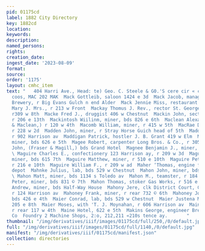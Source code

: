```yaml
---
pid: 01175cd
label: 1882 City Directory
key: 1882cd
location: 
keywords: 
description: 
named_persons: 
rights: 
creation_date: 
ingest_date: '2023-08-09'
format: 
source: 
order: '1175'
layout: cmhc_item
text: "   404 Harri Ave., Head: te) Geo. C. Steele & G0.'S cere cir « crrssts rornanne
  coos, MAC 202 MAK  Mack Gottleib, saloon 1424 e 3d  Mack Jacob, manager Leadville
  Brewery, r Big Evans Gulch n end Alder  Mack Jennie Miss, restaurant 1124 e 3d  Mack
  Mary J. Mrs., r 213 w Front  Mackay Thomus J. Rev., rector St. George’s Church,
  r309 w 8th  Macke Fred J., druggist 406 w Chestnut  Mackin John, section foreman,
  r 206 e 13th  Mackintosh Wiilinm, miner, bds 826 e 6th  Maclean Alexander C., (Dougan
  & Maclean,) r 120 w 4th  Macomb William, miner, r 415 w 5th  MacRae D. K. L, mining,
  r 228 w 2d  Madden John, miner, r Stray Horse Guich head of 5th  Maddigan Dennis,
  r 902 Harrison av  Maddigan Patrick, hostler J. B. Grant 419 w Elm  Madison Chris,
  miner, bds 626 e 5th  Magee Robert, carpenter Long Bros. & Co., r 305 e 8th  Magill
  John, (Fraser & Magill,) bds Grand Hotel  Magnee Benjamin J., miner, r 528 e 6th
  \ Maguire Charles E., confectionery 123 Harrison ay, r 209 w 3d  Maguire Francis,
  miner, bds 615 7th  Maguire Matthew, miner, r 510 e 10th  Maguire Peter J., painter,
  r 216 e 10th  Maguire William F., r 209 w ad  Maher ‘Thomas, engine foreman R. R.
  depot  Mahnke Julius, lab, bds 529 w Chestnut  Mahon John, miner, bds 422 e bth
  \ Mahon Matt, miner, bds 1134 s Toledo av  Mahon M., teamster, r 184 6 9th  Mahon
  Peter, miner, bds 831 © 7th  Mahon Thomas, stoker Gas Works, r 516 e 5th  Mahony
  Andrew, miner, bds Half-Way House  Mahony Jere, clk District Court, Court House,
  r 124 Harrison av  Mahoney Frank, miner, r rear 732 © 6th  Mahoney John, miner,
  bds 426 e 4th  Maier Conrad, lab, bds 529 w Chestnut  Maier Justena Miss, laundry
  205 e 8th  Maier Moses, with 'T. J. Moynahan, r 606 Harrison av  Main John W., lab,
  r rear 117 w 4th  Maine Hotel, 622 e 5th  Makins George, engineer Breece Mining
  Co  Foundry 2 Machine Shops, 2:o, 212,211 «210s tence ay.       "
thumbnail: "/img/derivatives/iiif/images/01175cd/full/250,/0/default.jpg"
full: "/img/derivatives/iiif/images/01175cd/full/1140,/0/default.jpg"
manifest: "/img/derivatives/iiif/01175cd/manifest.json"
collection: directories
---
```

